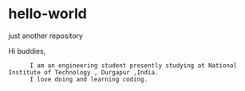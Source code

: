 # hello-world
just another repository

Hi buddies,
      
          I am an engineering student presently studying at National Institute of Technology , Durgapur ,India.
          I love doing and learning coding.
